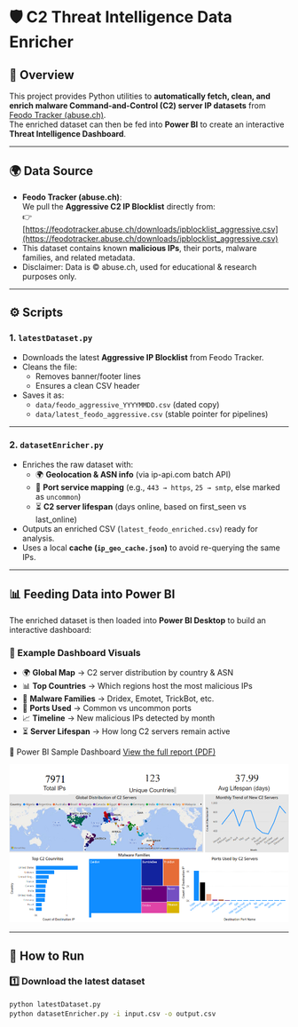 # 🛡️ C2 Threat Intelligence Data Enricher

## 📌 Overview
This project provides Python utilities to **automatically fetch, clean, and enrich malware Command-and-Control (C2) server IP datasets** from [Feodo Tracker (abuse.ch)](https://feodotracker.abuse.ch/).  
The enriched dataset can then be fed into **Power BI** to create an interactive **Threat Intelligence Dashboard**.

---

## 🌍 Data Source
- **Feodo Tracker (abuse.ch)**:  
  We pull the **Aggressive C2 IP Blocklist** directly from:  
  👉 [https://feodotracker.abuse.ch/downloads/ipblocklist_aggressive.csv](https://feodotracker.abuse.ch/downloads/ipblocklist_aggressive.csv)  
- This dataset contains known **malicious IPs**, their ports, malware families, and related metadata.  
- Disclaimer: Data is © abuse.ch, used for educational & research purposes only.

---

## ⚙️ Scripts

### 1. `latestDataset.py`
- Downloads the latest **Aggressive IP Blocklist** from Feodo Tracker.  
- Cleans the file:
  - Removes banner/footer lines
  - Ensures a clean CSV header
- Saves it as:
  - `data/feodo_aggressive_YYYYMMDD.csv` (dated copy)
  - `data/latest_feodo_aggressive.csv` (stable pointer for pipelines)

---

### 2. `datasetEnricher.py`
- Enriches the raw dataset with:
  - 🌍 **Geolocation & ASN info** (via ip-api.com batch API)
  - 🔌 **Port service mapping** (e.g., `443 → https`, `25 → smtp`, else marked as `uncommon`)
  - ⏳ **C2 server lifespan** (days online, based on first_seen vs last_online)
- Outputs an enriched CSV (`latest_feodo_enriched.csv`) ready for analysis.
- Uses a local **cache (`ip_geo_cache.json`)** to avoid re-querying the same IPs.

---

## 📊 Feeding Data into Power BI

The enriched dataset is then loaded into **Power BI Desktop** to build an interactive dashboard:

### 🔹 Example Dashboard Visuals
- 🌍 **Global Map** → C2 server distribution by country & ASN
- 📊 **Top Countries** → Which regions host the most malicious IPs
- 🦠 **Malware Families** → Dridex, Emotet, TrickBot, etc.
- 🔌 **Ports Used** → Common vs uncommon ports
- 📈 **Timeline** → New malicious IPs detected by month
- ⏳ **Server Lifespan** → How long C2 servers remain active

📑 Power BI Sample Dashboard
[View the full report (PDF)](docs/report.pdf)

<p align="center">
  <img src="docs/PowerBIDash.png" alt="Power BI Dashboard Sample" width="700">
</p>

---

## 🚀 How to Run

### 1️⃣ Download the latest dataset
```bash
python latestDataset.py
python datasetEnricher.py -i input.csv -o output.csv